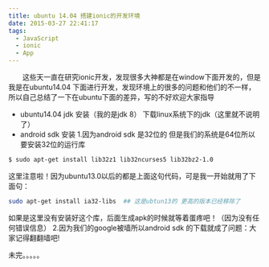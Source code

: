 ```yaml
---
title: ubuntu 14.04 搭建ionic的开发环境
date: 2015-03-27 22:41:17
tags:
  - JavaScript
  - ionic
  - App
---
```

　　这些天一直在研究ionic开发，发现很多大神都是在window下面开发的，但是我是在ubuntu14.04 下面进行开发，发现环境上的很多的问题和他们的不一样，所以自己总结了一下在ubuntu下面的差异，写的不好欢迎大家指导

* ubuntu14.04 jdk 安装（我的是jdk 8）
    下载linux系统下的jdk（这里就不说明了）
* android sdk 安装
1.因为android sdk 是32位的 但是我们的系统是64位所以要安装32位的运行库
```bash
$ sudo apt-get install lib32z1 lib32ncurses5 lib32bz2-1.0
```
这里注意啦！因为ubuntu13.0以后的都是上面这句代码，可是我一开始就用了下面句：
```bash
sudo apt-get install ia32-libs  ## 这是ubtun13的 更高的版本已经移除了
```
如果是这里没有安装好这个库，后面生成apk的时候就等着蛋疼吧！（因为没有任何错误信息）
2.因为我们的google被墙所以android sdk 的下载就成了问题：大家记得翻翻墙吧!

未完。。。。。
